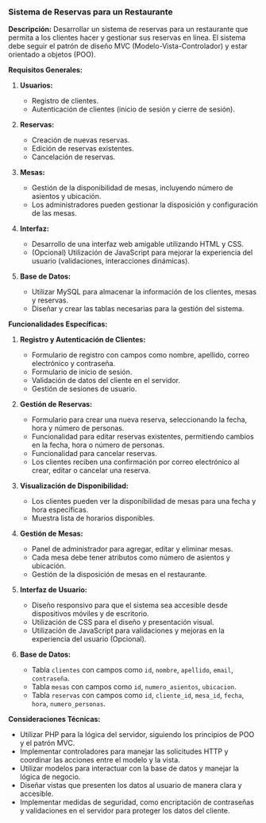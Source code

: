 ### Sistema de Reservas para un Restaurante

**Descripción:**
Desarrollar un sistema de reservas para un restaurante que permita a los clientes hacer y gestionar sus reservas en línea. El sistema debe seguir el patrón de diseño MVC (Modelo-Vista-Controlador) y estar orientado a objetos (POO).

**Requisitos Generales:**

1. **Usuarios:**
   - Registro de clientes.
   - Autenticación de clientes (inicio de sesión y cierre de sesión).

2. **Reservas:**
   - Creación de nuevas reservas.
   - Edición de reservas existentes.
   - Cancelación de reservas.

3. **Mesas:**
   - Gestión de la disponibilidad de mesas, incluyendo número de asientos y ubicación.
   - Los administradores pueden gestionar la disposición y configuración de las mesas.

4. **Interfaz:**
   - Desarrollo de una interfaz web amigable utilizando HTML y CSS.
   - (Opcional) Utilización de JavaScript para mejorar la experiencia del usuario (validaciones, interacciones dinámicas).

5. **Base de Datos:**
   - Utilizar MySQL para almacenar la información de los clientes, mesas y reservas.
   - Diseñar y crear las tablas necesarias para la gestión del sistema.

**Funcionalidades Específicas:**

1. **Registro y Autenticación de Clientes:**
   - Formulario de registro con campos como nombre, apellido, correo electrónico y contraseña.
   - Formulario de inicio de sesión.
   - Validación de datos del cliente en el servidor.
   - Gestión de sesiones de usuario.

2. **Gestión de Reservas:**
   - Formulario para crear una nueva reserva, seleccionando la fecha, hora y número de personas.
   - Funcionalidad para editar reservas existentes, permitiendo cambios en la fecha, hora o número de personas.
   - Funcionalidad para cancelar reservas.
   - Los clientes reciben una confirmación por correo electrónico al crear, editar o cancelar una reserva.

3. **Visualización de Disponibilidad:**
   - Los clientes pueden ver la disponibilidad de mesas para una fecha y hora específicas.
   - Muestra lista de horarios disponibles.

4. **Gestión de Mesas:**
   - Panel de administrador para agregar, editar y eliminar mesas.
   - Cada mesa debe tener atributos como número de asientos y ubicación.
   - Gestión de la disposición de mesas en el restaurante.

5. **Interfaz de Usuario:**
   - Diseño responsivo para que el sistema sea accesible desde dispositivos móviles y de escritorio.
   - Utilización de CSS para el diseño y presentación visual.
   - Utilización de JavaScript para validaciones y mejoras en la experiencia del usuario (Opcional).

6. **Base de Datos:**
   - Tabla `clientes` con campos como `id`, `nombre`, `apellido`, `email`, `contraseña`.
   - Tabla `mesas` con campos como `id`, `numero_asientos`, `ubicacion`.
   - Tabla `reservas` con campos como `id`, `cliente_id`, `mesa_id`, `fecha`, `hora`, `numero_personas`.

**Consideraciones Técnicas:**

- Utilizar PHP para la lógica del servidor, siguiendo los principios de POO y el patrón MVC.
- Implementar controladores para manejar las solicitudes HTTP y coordinar las acciones entre el modelo y la vista.
- Utilizar modelos para interactuar con la base de datos y manejar la lógica de negocio.
- Diseñar vistas que presenten los datos al usuario de manera clara y accesible.
- Implementar medidas de seguridad, como encriptación de contraseñas y validaciones en el servidor para proteger los datos del cliente.